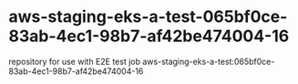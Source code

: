 # aws-staging-eks-a-test-065bf0ce-83ab-4ec1-98b7-af42be474004-16
repository for use with E2E test job aws-staging-eks-a-test:065bf0ce-83ab-4ec1-98b7-af42be474004-16
